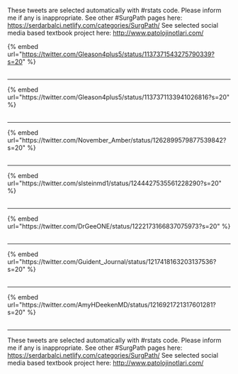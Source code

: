 

These tweets are selected automatically with #rstats code. Please inform me if any is inappropriate.
See other #SurgPath pages here: https://serdarbalci.netlify.com/categories/SurgPath/ 
See selected social media based textbook project here: http://www.patolojinotlari.com/

{% embed url="https://twitter.com/Gleason4plus5/status/1137371543275790339?s=20" %}<br>
<br>
<hr>
{% embed url="https://twitter.com/Gleason4plus5/status/1137371133941026816?s=20" %}<br>
<br>
<hr>
{% embed url="https://twitter.com/November_Amber/status/1262899579877539842?s=20" %}<br>
<br>
<hr>
{% embed url="https://twitter.com/slsteinmd1/status/1244427535561228290?s=20" %}<br>
<br>
<hr>
{% embed url="https://twitter.com/DrGeeONE/status/1222173166837075973?s=20" %}<br>
<br>
<hr>
{% embed url="https://twitter.com/Guident_Journal/status/1217418163203137536?s=20" %}<br>
<br>
<hr>
{% embed url="https://twitter.com/AmyHDeekenMD/status/1216921721317601281?s=20" %}<br>
<br>
<hr>


These tweets are selected automatically with #rstats code. Please inform me if any is inappropriate.
See other #SurgPath pages here: https://serdarbalci.netlify.com/categories/SurgPath/ 
See selected social media based textbook project here: http://www.patolojinotlari.com/
